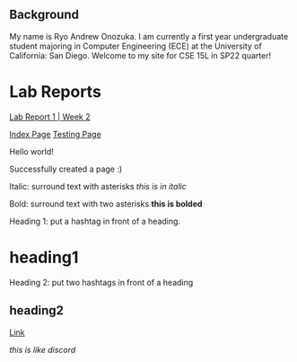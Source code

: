 ## Background
My name is Ryo Andrew Onozuka. I am currently a first year undergraduate student majoring in Computer Engineering (ECE) at the University of California: San Diego. Welcome to my site for CSE 15L in SP22 quarter!

# Lab Reports
[Lab Report 1 | Week 2](https://andrewonozuka.github.io/cse15l-lab-reports/lab-report-1-week-2)

[Index Page](https://andrewonozuka.github.io/cse15l-lab-reports/index)
[Testing Page](https://andrewonozuka.github.io/cse15l-lab-reports/testing)

Hello world!

Successfully created a page :)

Italic: surround text with asterisks *this is in italic*

Bold: surround text with two asterisks **this is bolded**

Heading 1: put a hashtag in front of a heading. 
# heading1

Heading 2: put two hashtags in front of a heading
## heading2

[Link](https://andrewonozuka.github.io/cse15l-lab-reports/)

*this is like discord*
